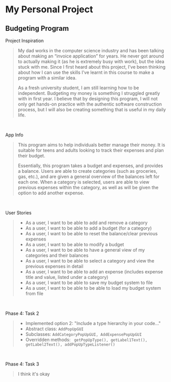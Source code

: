 # My Personal Project

## Budgeting Program

Project Inspiration
>My dad works in the computer science industry and has been talking about making an “invoice application” for years. He 
>never got around to actually making it (as he is extremely busy with work), but the idea stuck with me. Since I first
>heard about this project, I’ve been thinking about how I can use the skills I’ve learnt in this course to make a 
>program with a similar idea. 
>
>As a fresh university student, I am still learning how to be independent. Budgeting my money is something I struggled 
>greatly with in first year. I believe that by designing this program, I will not only get hands-on practice with the 
>authentic software construction process, but I will also be creating something that is useful in my daily life. 

<br>

App Info
>This program aims to help individuals better manage their money. It is suitable for teens and adults looking to track 
>their expenses and plan their budget.
>
>Essentially, this program takes a budget and expenses, and provides a balance. Users are able to create categories 
>(such as groceries, gas, etc.), and are given a general overview of the balances left for each one. When a category is 
>selected, users are able to view previous expenses within the category, as well as will be given the option to add 
>another expense.

<br>

User Stories
> - As a user, I want to be able to add and remove a category
> - As a user, I want to be able to add a budget (for a category)
> - As a user, I want to be able to reset the balance/clear previous expenses
> - As a user, I want to be able to modify a budget
> - As a user, I want to be able to have a general view of my categories and their balances
> - As a user, I want to be able to select a category and view the previous expenses in detail
> - As a user, I want to be able to add an expense (includes expense title and value, listed under a category)
> - As a user, I want to be able to save my budget system to file
> - As a user, I want to be able to be able to load my budget system from file

<br>

Phase 4: Task 2
> - Implemented option 2: "Include a type hierarchy in your code..."
> - Abstract class: ```AddPopUpGUI```
> - Subclasses: ```AddCategoryPopUpGUI, AddExpensePopUpGUI```
> - Overridden methods: 
``` getPopUpType(), getLabel1Text(), getLabel2Text(), addPopUpTypeListener()```

<br>

Phase 4: Task 3
> I think it's okay
